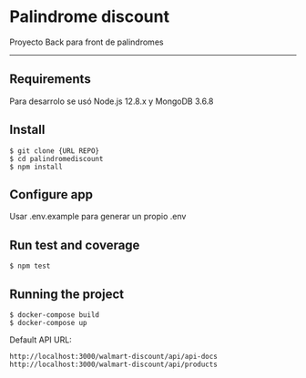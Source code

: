 # Palindrome discount

Proyecto Back para front de palindromes 

---
## Requirements

Para desarrolo se usó Node.js 12.8.x y MongoDB 3.6.8

## Install

    $ git clone {URL REPO}
    $ cd palindromediscount
    $ npm install

## Configure app

Usar .env.example para generar un propio .env

## Run test and coverage

    $ npm test

## Running the project

    $ docker-compose build
    $ docker-compose up

Default API URL: 

    http://localhost:3000/walmart-discount/api/api-docs
    http://localhost:3000/walmart-discount/api/products